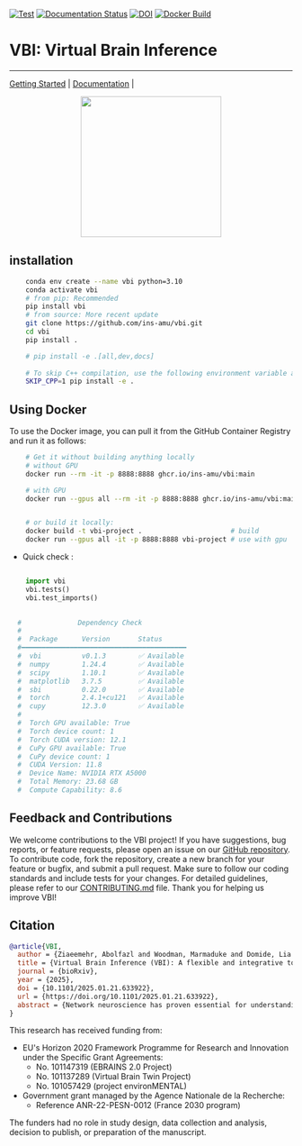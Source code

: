 [![Test](https://github.com/ins-amu/vbi/actions/workflows/tests.yml/badge.svg)](https://github.com/ins-amu/vbi/actions/workflows/tests.yml)
[![Documentation Status](https://readthedocs.org/projects/vbi/badge/?version=latest)](https://vbi.readthedocs.io/latest/)
[![DOI](https://zenodo.org/badge/681090816.svg)](https://doi.org/10.5281/zenodo.14795543)
[![Docker Build](https://github.com/ins-amu/vbi/actions/workflows/docker-image.yml/badge.svg)](https://github.com/ins-amu/vbi/actions/workflows/docker-image.yml)
<!-- [![Binder](https://mybinder.org/badge_logo.svg)](https://mybinder.org/v2/gh/ins-amu/vbi/main?labpath=docs/examples/intro.ipynb) -->


# VBI: Virtual Brain Inference
---
[Getting Started](https://github.com/ins-amu/vbi/tree/main/docs/examples) |
[Documentation](https://vbi.readthedocs.io/latest/) | 

<p align="center">
<img src="https://github.com/Ziaeemehr/vbi_paper/blob/main/vbi_log.png"  width="250">
</p>


## installation

```bash
    conda env create --name vbi python=3.10
    conda activate vbi
    # from pip: Recommended
    pip install vbi
    # from source: More recent update
    git clone https://github.com/ins-amu/vbi.git
    cd vbi
    pip install .

    # pip install -e .[all,dev,docs]
    
    # To skip C++ compilation, use the following environment variable and install from source:
    SKIP_CPP=1 pip install -e . 
```

## Using Docker

To use the Docker image, you can pull it from the GitHub Container Registry and run it as follows:

```bash
    # Get it without building anything locally
    # without GPU
    docker run --rm -it -p 8888:8888 ghcr.io/ins-amu/vbi:main

    # with GPU
    docker run --gpus all --rm -it -p 8888:8888 ghcr.io/ins-amu/vbi:main


    # or build it locally:
    docker build -t vbi-project .                      # build
    docker run --gpus all -it -p 8888:8888 vbi-project # use with gpu

```    

- Quick check :

```python

    import vbi
    vbi.tests()
    vbi.test_imports()

    
  #              Dependency Check              
  #                                         
  #  Package      Version       Status        
  #━━━━━━━━━━━━━━━━━━━━━━━━━━━━━━━━━━━━━━━━━ 
  #  vbi          v0.1.3        ✅ Available  
  #  numpy        1.24.4        ✅ Available  
  #  scipy        1.10.1        ✅ Available  
  #  matplotlib   3.7.5         ✅ Available  
  #  sbi          0.22.0        ✅ Available  
  #  torch        2.4.1+cu121   ✅ Available  
  #  cupy         12.3.0        ✅ Available  
  #                                          
  #  Torch GPU available: True
  #  Torch device count: 1
  #  Torch CUDA version: 12.1
  #  CuPy GPU available: True
  #  CuPy device count: 1
  #  CUDA Version: 11.8
  #  Device Name: NVIDIA RTX A5000
  #  Total Memory: 23.68 GB
  #  Compute Capability: 8.6

```


## Feedback and Contributions

We welcome contributions to the VBI project! If you have suggestions, bug reports, or feature requests, please open an issue on our [GitHub repository](https://github.com/ins-amu/vbi/issues). To contribute code, fork the repository, create a new branch for your feature or bugfix, and submit a pull request. Make sure to follow our coding standards and include tests for your changes. For detailed guidelines, please refer to our [CONTRIBUTING.md](https://github.com/ins-amu/vbi/blob/main/CONTRIBUTING.md) file. Thank you for helping us improve VBI!


## Citation

```bibtex
@article{VBI,
  author = {Ziaeemehr, Abolfazl and Woodman, Marmaduke and Domide, Lia and Petkoski, Spase and Jirsa, Viktor and Hashemi, Meysam},
  title = {Virtual Brain Inference (VBI): A flexible and integrative toolkit for efficient probabilistic inference on virtual brain models},
  journal = {bioRxiv},
  year = {2025},
  doi = {10.1101/2025.01.21.633922},
  url = {https://doi.org/10.1101/2025.01.21.633922},
  abstract = {Network neuroscience has proven essential for understanding the principles and mechanisms underlying complex brain (dys)function and cognition. In this context, whole-brain network modeling--also known as virtual brain modeling--combines computational models of brain dynamics (placed at each network node) with individual brain imaging data (to coordinate and connect the nodes), advancing our understanding of the complex dynamics of the brain and its neurobiological underpinnings. However, there remains a critical need for automated model inversion tools to estimate control (bifurcation) parameters at large scales and across neuroimaging modalities, given their varying spatio-temporal resolutions. This study aims to address this gap by introducing a flexible and integrative toolkit for efficient Bayesian inference on virtual brain models, called Virtual Brain Inference (VBI). This open-source toolkit provides fast simulations, taxonomy of feature extraction, efficient data storage and loading, and probabilistic machine learning algorithms, enabling biophysically interpretable inference from non-invasive and invasive recordings. Through in-silico testing, we demonstrate the accuracy and reliability of inference for commonly used whole-brain network models and their associated neuroimaging data. VBI shows potential to improve hypothesis evaluation in network neuroscience through uncertainty quantification, and contribute to advances in precision medicine by enhancing the predictive power of virtual brain models.}
}
```

This research has received funding from:

- EU's Horizon 2020 Framework Programme for Research and Innovation under the Specific Grant Agreements:
  - No. 101147319 (EBRAINS 2.0 Project)
  - No. 101137289 (Virtual Brain Twin Project)
  - No. 101057429 (project environMENTAL)
- Government grant managed by the Agence Nationale de la Recherche:
  - Reference ANR-22-PESN-0012 (France 2030 program)

The funders had no role in study design, data collection and analysis, decision to publish, or preparation of the manuscript.
